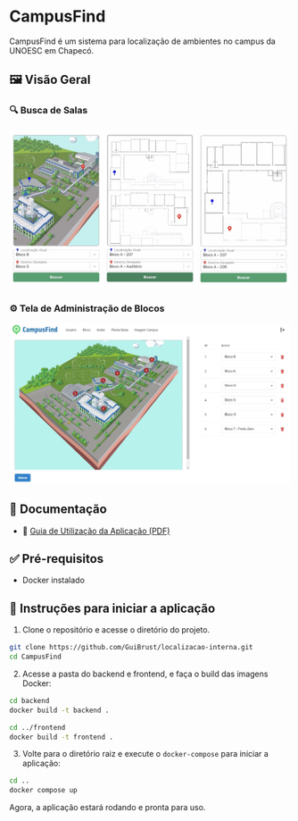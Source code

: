 # CampusFind

CampusFind é um sistema para localização de ambientes no campus da UNOESC em Chapecó.

## 🖼️ Visão Geral

### 🔍 Busca de Salas
![Busca de Salas](docs/busca_salas.png)

### ⚙️ Tela de Administração de Blocos
![CRUD de Salas](docs/crud_salas.png)

## 📘 Documentação

- 📄 [Guia de Utilização da Aplicação (PDF)](docs/how-to.pdf)

## ✅ Pré-requisitos

- Docker instalado

## 🚀 Instruções para iniciar a aplicação

1. Clone o repositório e acesse o diretório do projeto.

```bash
git clone https://github.com/GuiBrust/localizacao-interna.git
cd CampusFind
```

2. Acesse a pasta do backend e frontend, e faça o build das imagens Docker:

```bash
cd backend
docker build -t backend .
```
```bash
cd ../frontend
docker build -t frontend .
```

3. Volte para o diretório raiz e execute o `docker-compose` para iniciar a aplicação:

```bash
cd ..
docker compose up
```

Agora, a aplicação estará rodando e pronta para uso.
